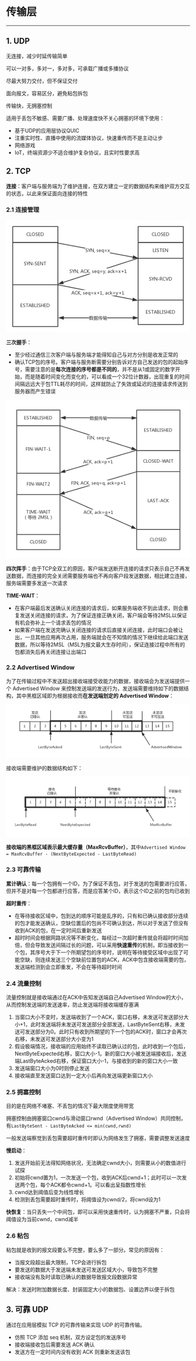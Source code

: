 # 传输层

---

## 1. UDP

无连接，减少时延传输简单

可以一对多，多对一，多对多，可承载广播或多播协议

尽最大努力交付，但不保证交付

面向报文，容易区分，避免粘包拆包

传输快，无拥塞控制

适用于丢包不敏感、需要广播、处理速度快不关心拥塞的环境下使用：

* 基于UDP的应用层协议QUIC
* 注重实时性、直播中使用的流媒体协议，快速重传而不是主动让步
* 网络游戏
* IoT，终端资源少不适合维护复杂协议，且实时性要求高

## 2. TCP

**连接**：客户端与服务端为了维护连接，在双方建立一定的数据结构来维护双方交互的状态，以此来保证面向连接的特性

### 2.1 连接管理

![tcp establish](image/tcp_establish.jpg)

**三次握手**：

* 至少经过通信三次客户端与服务端才能得知自己与对方分别是收发正常的
* 确认TCP包的序号。客户端与服务断需要分别告诉对方自己发送的包的起始序号，需要注意的是**每次连接的序号都是不同的**，并不是从1或固定的数字开始，而是随着时间变化而变化的，可以看成一个32位计数器，出现重复的时间间隔远远大于包TTL耗尽的时间，这样就防止了失效或延迟的连接请求传送到服务器而产生错误

![tcp close](image/tcp_close.jpg)

**四次挥手**：由于TCP全双工的原因，客户端发送断开连接的请求只表示自己不再发送数据，而连接的完全关闭需要服务端也不再向客户段发送数据，相比建立连接，服务端需要多发送一次请求

**TIME-WAIT**：

* 在客户端最后发送确认关闭连接的请求后，如果服务端收不到此请求，则会重复发送关闭连接的请求，为了保证连接正确关闭，客户端会等待2MSL以保证有机会弥补上一个请求丢包的情况
* 如果客户端在发送完确认关闭连接的请求后直接关闭连接，此时端口会被让出，一旦其他应用再次占用，服务端就会在不知情的情况下继续给此端口发送数据，所以等待2MSL（MSL为报文最大生存时间），保证连接过程中所有的包都消失后再关闭连接让出端口

### 2.2 Advertised Window

为了在传输过程中不发送超出接收端接受收能力的数据，接收端会为发送端提供一个 Advertised Window 来控制发送端的发送行为，发送端需要维持如下的数据结构，其中黑框区域即为根据接收而**在发送端划定的 Advertised Window**：

![advertised window send](image/advertised_window_send.jpg)

接收端需要维护的数据结构如下：

![advertised window rec](image/advertised_window_rec.jpg)

**接收端的黑框区域表示最大缓存量（MaxRcvBuffer）**，其中`Advertised Window = MaxRcvBuffer - (NextByteExpected - LastByteRead)`

### 2.3 可靠传输

**累计确认**：每一个包拥有一个ID，为了保证不丢包，对于发送的包需要进行应答，但并不是对每一个包都进行应答，而是应答某个ID，表示这个ID之前的包均已收到

**超时重传**：

* 在等待接收区域中，包到达的顺序可能是乱序的，只有和已确认接收部分连续的包才能发送确认，空缺位置后的包尚不可确认到达，所以对于发送了但没有收到ACK的包，在一定时间后重新发送
* 超时时间会根据网路状况等不断变化，每经过一次超时重传就会将超时时间加倍，但会导致发送间隔过长的问题，可以采用**快速重传**的机制，即当接收到一个包，其序号大于下一个所期望包的序号时，说明在等待接受区域中出现了可能空缺，则连续发送三个空缺前位置包的ACK，ACK中包含接收端需要的包，发送端检测到会立即重发，不会在等待超时时间

### 2.4 流量控制

流量控制就是接收端通过在ACK中告知发送端自己Advertised Window的大小，从而控制发送端的发送速率，防止发送端将接收端缓存塞满

1. 当窗口大小不变时，发送端收到了一个ACK，窗口右移，未发送可发送部分大小+1，此时发送端将未发送可发送部分全部发送，LastByteSent右移，未发送可发送部分为0。此时只有收到所期望的下一个包的ACK时，窗口才会再次右移，未发送可发送部分大小变为1
2. 假设极端情况，接收端的应用始终不读取已确认过的包，此时收到一个包后，NextByteExpected右移，窗口大小-1。新的窗口大小被发送端接收后，发送端LastByteAcked右移，保证窗口大小-1，与接收到的新的窗口大小一致
3. 发送端窗口大小为0时则停止发送
4. 接收端直至发送窗口达到一定大小后再向发送端更新窗口大小

### 2.5 拥塞控制

目的是在网络不堵塞、不丢包的情况下最大限度使用带宽

拥塞控制由拥塞窗口cwnd与滑动窗口rwnd（Advertised Window）共同控制，有```LastByteSent - LastByteAcked <= min(cwnd,rwnd)```

一般发送端察觉到丢包需要超时重传时即认为网络发生了拥塞，需要调整发送速度

**慢启动**：

1. 发送开始前无法得知网络状况，无法确定cwnd大小，则需要从小的数值进行试探
2. 初始将cwnd置为1，一次发送一个包，收到ACK后cwnd+1；此时可以一次发送两个包，每个ACK都令cwnd+1。可以看出呈指数性增长
3. cwnd达到阈值后变为线性增长
4. 检测到丢包需要超时重传时，将阈值设为cwnd/2，将cwnd设为1

**快恢复**：当只丢失一个中间包，即可以采用快速重传时，认为拥塞不严重，只会将阈值设为当前cwnd，cwnd减半

### 2.6 粘包

粘包就是收到的报文段要么不完整，要么多了一部分。常见的原因有：

* 当报文段超出最大限制，TCP会进行拆包
* 要发送的数据大于发送端未发送可发送区域大小，导致包不完整
* 接收端没有及时读取已确认的数据导致报文段数据异常

解决：发送时附加数据长度、封装固定大小的数据包、设置边界以便于拆包

## 3. 可靠 UDP

通过在应用层模拟 TCP 的可靠传输来实现 UDP 的可靠传输。

* 仿照 TCP 添加 seq 机制，双方设定包的发送序号
* 接收端接收包后需要发送 ACK 确认
* 发送方在一定时间内没有收到 ACK 则重新发送该包
